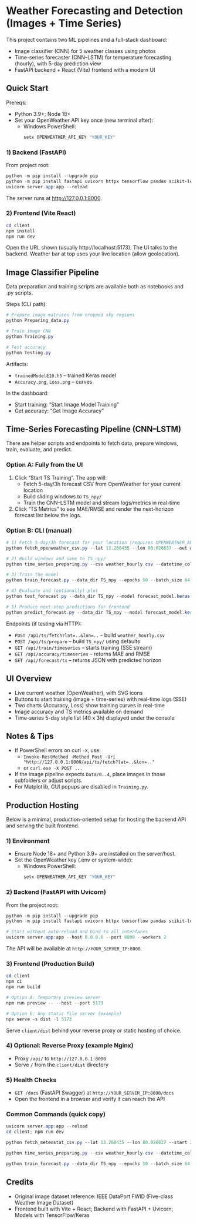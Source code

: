 # Weather Forecasting and Detection (Images + Time Series)

This project contains two ML pipelines and a full-stack dashboard:
- Image classifier (CNN) for 5 weather classes using photos
- Time-series forecaster (CNN–LSTM) for temperature forecasting (hourly), with 5-day prediction view
- FastAPI backend + React (Vite) frontend with a modern UI

## Quick Start

Prereqs:
- Python 3.9+; Node 18+
- Set your OpenWeather API key once (new terminal after):
  - Windows PowerShell:
    ```powershell
    setx OPENWEATHER_API_KEY "YOUR_KEY"
    ```

### 1) Backend (FastAPI)
From project root:
```powershell
python -m pip install --upgrade pip
python -m pip install fastapi uvicorn httpx tensorflow pandas scikit-learn
uvicorn server.app:app --reload
```
The server runs at http://127.0.0.1:8000.

### 2) Frontend (Vite React)
```powershell
cd client
npm install
npm run dev
```
Open the URL shown (usually http://localhost:5173). The UI talks to the backend. Weather bar at top uses your live location (allow geolocation).

## Image Classifier Pipeline

Data preparation and training scripts are available both as notebooks and .py scripts.

Steps (CLI path):
```powershell
# Prepare image matrices from cropped sky regions
python Preparing_data.py

# Train image CNN
python Training.py

# Test accuracy
python Testing.py
```
Artifacts:
- `trainedModelE10.h5` – trained Keras model
- `Accuracy.png`, `Loss.png` – curves

In the dashboard:
- Start training: “Start Image Model Training”
- Get accuracy: “Get Image Accuracy”

## Time-Series Forecasting Pipeline (CNN–LSTM)

There are helper scripts and endpoints to fetch data, prepare windows, train, evaluate, and predict.

### Option A: Fully from the UI
1. Click “Start TS Training”. The app will:
   - Fetch 5-day/3h forecast CSV from OpenWeather for your current location
   - Build sliding windows to `TS_npy/`
   - Train the CNN–LSTM model and stream logs/metrics in real-time
2. Click “TS Metrics” to see MAE/RMSE and render the next-horizon forecast list below the logs.

### Option B: CLI (manual)
```powershell
# 1) Fetch 5-day/3h forecast for your location (requires OPENWEATHER_API_KEY)
python fetch_openweather_csv.py --lat 13.260435 --lon 80.026837 --out weather_hourly.csv

# 2) Build windows and save to TS_npy/
python time_series_preparing.py --csv weather_hourly.csv --datetime_col timestamp --features temp rh wind pressure precip cloud --target temp --window 48 --horizon 1 --out_dir TS_npy

# 3) Train the model
python train_forecast.py --data_dir TS_npy --epochs 50 --batch_size 64 --model_out forecast_model.keras

# 4) Evaluate and (optionally) plot
python test_forecast.py --data_dir TS_npy --model forecast_model.keras --plot

# 5) Produce next-step predictions for frontend
python predict_forecast.py --data_dir TS_npy --model forecast_model.keras
```

Endpoints (if testing via HTTP):
- `POST /api/ts/fetch?lat=..&lon=..` – build `weather_hourly.csv`
- `POST /api/ts/prepare` – build `TS_npy/` using defaults
- `GET /api/train/timeseries` – starts training (SSE stream)
- `GET /api/accuracy/timeseries` – returns MAE and RMSE
- `GET /api/forecast/ts` – returns JSON with predicted horizon

## UI Overview
- Live current weather (OpenWeather), with SVG icons
- Buttons to start training (image + time-series) with real-time logs (SSE)
- Two charts (Accuracy, Loss) show training curves in real-time
- Image accuracy and TS metrics available on demand
- Time-series 5-day style list (40 x 3h) displayed under the console

## Notes & Tips
- If PowerShell errors on curl `-X`, use:
  - `Invoke-RestMethod -Method Post -Uri "http://127.0.0.1:8000/api/ts/fetch?lat=..&lon=.."`
  - or `curl.exe -X POST ...`
- If the image pipeline expects `Data/0..4`, place images in those subfolders or adjust scripts.
- For Matplotlib, GUI popups are disabled in `Training.py`.

## Production Hosting

Below is a minimal, production-oriented setup for hosting the backend API and serving the built frontend.

### 1) Environment
- Ensure Node 18+ and Python 3.9+ are installed on the server/host.
- Set the OpenWeather key (.env or system-wide):
  - Windows PowerShell:
    ```powershell
    setx OPENWEATHER_API_KEY "YOUR_KEY"
    ```

### 2) Backend (FastAPI with Uvicorn)
From the project root:
```powershell
python -m pip install --upgrade pip
python -m pip install fastapi uvicorn httpx tensorflow pandas scikit-learn

# Start without auto-reload and bind to all interfaces
uvicorn server.app:app --host 0.0.0.0 --port 8000 --workers 2
```
The API will be available at `http://YOUR_SERVER_IP:8000`.

### 3) Frontend (Production Build)
```powershell
cd client
npm ci
npm run build

# Option A: Temporary preview server
npm run preview -- --host --port 5173

# Option B: Any static file server (example)
npx serve -s dist -l 5173
```
Serve `client/dist` behind your reverse proxy or static hosting of choice.

### 4) Optional: Reverse Proxy (example Nginx)
- Proxy `/api/` to `http://127.0.0.1:8000`
- Serve `/` from the `client/dist` directory

### 5) Health Checks
- `GET /docs` (FastAPI Swagger) at `http://YOUR_SERVER_IP:8000/docs`
- Open the frontend in a browser and verify it can reach the API

### Common Commands (quick copy)
```powershell
uvicorn server.app:app --reload 
cd client; npm run dev

python fetch_meteostat_csv.py --lat 13.260435 --lon 80.026837 --start 2024-01-01 --end 2024-12-31 --out weather_hourly.csv  

python time_series_preparing.py --csv weather_hourly.csv --datetime_col timestamp --features temp rh wind pressure precip cloud --target temp --window 48 --horizon 1 --out_dir TS_npy

python train_forecast.py --data_dir TS_npy --epochs 50 --batch_size 64 --model_out forecast_model.keras
```

## Credits
- Original image dataset reference: IEEE DataPort FWID (Five-class Weather Image Dataset)
- Frontend built with Vite + React; Backend with FastAPI + Uvicorn; Models with TensorFlow/Keras

